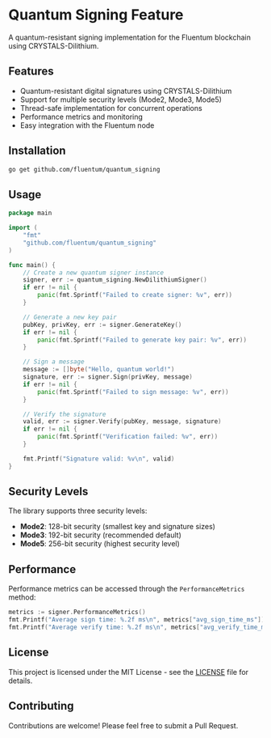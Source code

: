 # Quantum Signing Feature

A quantum-resistant signing implementation for the Fluentum blockchain using CRYSTALS-Dilithium.

## Features

- Quantum-resistant digital signatures using CRYSTALS-Dilithium
- Support for multiple security levels (Mode2, Mode3, Mode5)
- Thread-safe implementation for concurrent operations
- Performance metrics and monitoring
- Easy integration with the Fluentum node

## Installation

```bash
go get github.com/fluentum/quantum_signing
```

## Usage

```go
package main

import (
	"fmt"
	"github.com/fluentum/quantum_signing"
)

func main() {
	// Create a new quantum signer instance
	signer, err := quantum_signing.NewDilithiumSigner()
	if err != nil {
		panic(fmt.Sprintf("Failed to create signer: %v", err))
	}

	// Generate a new key pair
	pubKey, privKey, err := signer.GenerateKey()
	if err != nil {
		panic(fmt.Sprintf("Failed to generate key pair: %v", err))
	}

	// Sign a message
	message := []byte("Hello, quantum world!")
	signature, err := signer.Sign(privKey, message)
	if err != nil {
		panic(fmt.Sprintf("Failed to sign message: %v", err))
	}

	// Verify the signature
	valid, err := signer.Verify(pubKey, message, signature)
	if err != nil {
		panic(fmt.Sprintf("Verification failed: %v", err))
	}

	fmt.Printf("Signature valid: %v\n", valid)
}
```

## Security Levels

The library supports three security levels:

- **Mode2**: 128-bit security (smallest key and signature sizes)
- **Mode3**: 192-bit security (recommended default)
- **Mode5**: 256-bit security (highest security level)

## Performance

Performance metrics can be accessed through the `PerformanceMetrics` method:

```go
metrics := signer.PerformanceMetrics()
fmt.Printf("Average sign time: %.2f ms\n", metrics["avg_sign_time_ms"])
fmt.Printf("Average verify time: %.2f ms\n", metrics["avg_verify_time_ms"])
```

## License

This project is licensed under the MIT License - see the [LICENSE](LICENSE) file for details.

## Contributing

Contributions are welcome! Please feel free to submit a Pull Request.
